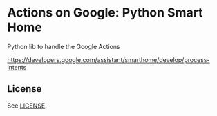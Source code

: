 # Actions on Google: Python Smart Home

Python lib to handle the Google Actions

https://developers.google.com/assistant/smarthome/develop/process-intents


## License
See [LICENSE](LICENSE).